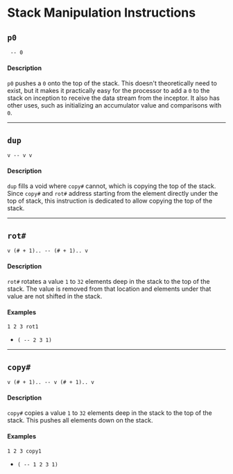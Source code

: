 # Stack Manipulation Instructions

## `p0`
` -- 0`

#### Description
`p0` pushes a `0` onto the top of the stack. This doesn't theoretically need to exist, but it makes it practically easy for the processor to add a `0` to the stack on inception to receive the data stream from the inceptor. It also has other uses, such as initializing an accumulator value and comparisons with `0`.

----------

## `dup`
`v -- v v`

#### Description
`dup` fills a void where `copy#` cannot, which is copying the top of the stack. Since `copy#` and `rot#` address starting from the element directly under the top of stack, this instruction is dedicated to allow copying the top of the stack.

----------

## `rot#`
`v (# + 1).. -- (# + 1).. v`

#### Description
`rot#` rotates a value `1` to `32` elements deep in the stack to the top of the stack. The value is removed from that location and elements under that value are not shifted in the stack.

#### Examples
```
1 2 3 rot1
```
- `( -- 2 3 1)`

----------

## `copy#`
`v (# + 1).. -- v (# + 1).. v`

#### Description
`copy#` copies a value `1` to `32` elements deep in the stack to the top of the stack. This pushes all elements down on the stack.

#### Examples
```
1 2 3 copy1
```
- `( -- 1 2 3 1)`
